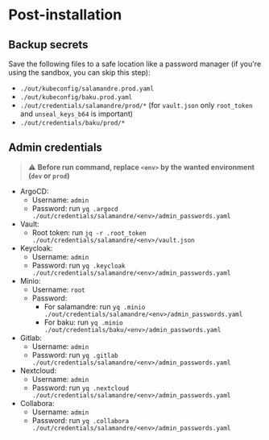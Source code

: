 # Post-installation

## Backup secrets

Save the following files to a safe location like a password manager (if you're using the sandbox, you can skip this
step):

- `./out/kubeconfig/salamandre.prod.yaml`
- `./out/kubeconfig/baku.prod.yaml`
- `./out/credentials/salamandre/prod/*` (for `vault.json` only `root_token` and `unseal_keys_b64` is important)
- `./out/credentials/baku/prod/*`

## Admin credentials

> ⚠️ **Before run command, replace `<env>` by the wanted environment (`dev` or `prod`)**

- ArgoCD:
  - Username: `admin`
  - Password: run `yq .argocd ./out/credentials/salamandre/<env>/admin_passwords.yaml`
- Vault:
  - Root token: run `jq -r .root_token ./out/credentials/salamandre/<env>/vault.json`
- Keycloak:
  - Username: `admin`
  - Password: run `yq .keycloak ./out/credentials/salamandre/<env>/admin_passwords.yaml`
- Minio:
  - Username: `root`
  - Password:
    - For salamandre: run `yq .minio ./out/credentials/salamandre/<env>/admin_passwords.yaml`
    - For baku: run `yq .minio ./out/credentials/baku/<env>/admin_passwords.yaml`
- Gitlab:
  - Username: `admin`
  - Password: run `yq .gitlab ./out/credentials/salamandre/<env>/admin_passwords.yaml`
- Nextcloud:
  - Username: `admin`
  - Password: run `yq .nextcloud ./out/credentials/salamandre/<env>/admin_passwords.yaml`
- Collabora:
  - Username: `admin`
  - Password: run `yq .collabora ./out/credentials/salamandre/<env>/admin_passwords.yaml`
